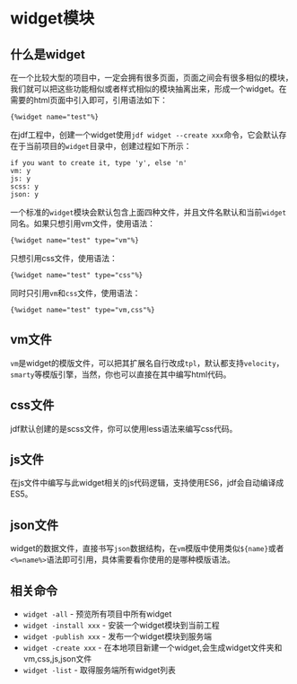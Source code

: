 # widget模块

## 什么是widget

在一个比较大型的项目中，一定会拥有很多页面，页面之间会有很多相似的模块，我们就可以把这些功能相似或者样式相似的模块抽离出来，形成一个widget。在需要的html页面中引入即可，引用语法如下：

```
{%widget name="test"%}
```

在jdf工程中，创建一个widget使用`jdf widget --create xxx`命令，它会默认存在于当前项目的`widget`目录中，创建过程如下所示：

```
if you want to create it, type 'y', else 'n'
vm: y
js: y
scss: y
json: y
```

一个标准的`widget`模块会默认包含上面四种文件，并且文件名默认和当前`widget`同名。如果只想引用vm文件，使用语法：

```
{%widget name="test" type="vm"%}
```

只想引用css文件，使用语法：

```
{%widget name="test" type="css"%}
```

同时只引用`vm`和`css`文件，使用语法：

```
{%widget name="test" type="vm,css"%}
```

## vm文件

`vm`是widget的模版文件，可以把其扩展名自行改成`tpl`，默认都支持`velocity`，`smarty`等模版引擎，当然，你也可以直接在其中编写html代码。

## css文件

jdf默认创建的是scss文件，你可以使用less语法来编写css代码。

## js文件

在js文件中编写与此widget相关的js代码逻辑，支持使用ES6，jdf会自动编译成ES5。

## json文件

widget的数据文件，直接书写`json`数据结构，在`vm`模版中使用类似`${name}`或者`<%=name%>`语法即可引用，具体需要看你使用的是哪种模版语法。

## 相关命令

* `widget -all` - 预览所有项目中所有widget
* `widget -install xxx` - 安装一个widget模块到当前工程
* `widget -publish xxx` - 发布一个widget模块到服务端
* `widget -create xxx` - 在本地项目新建一个widget,会生成widget文件夹和vm,css,js,json文件
* `widget -list` - 取得服务端所有widget列表

